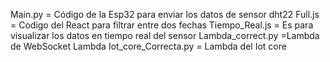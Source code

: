 Main.py = Código de la Esp32 para enviar los datos de sensor dht22
Full.js = Codigo del React para filtrar entre dos fechas
Tiempo_Real.js = Es para visualizar los datos en tiempo real del sensor
Lambda_correct.py =Lambda de WebSocket 
Lambda Iot_core_Correcta.py = Lambda del Iot core
